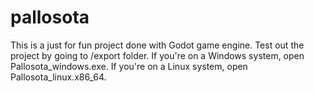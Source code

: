 # pallosota

This is a just for fun project done with Godot game engine.
Test out the project by going to /export folder.
If you're on a Windows system, open Pallosota_windows.exe.
If you're on a Linux system, open Pallosota_linux.x86_64.
